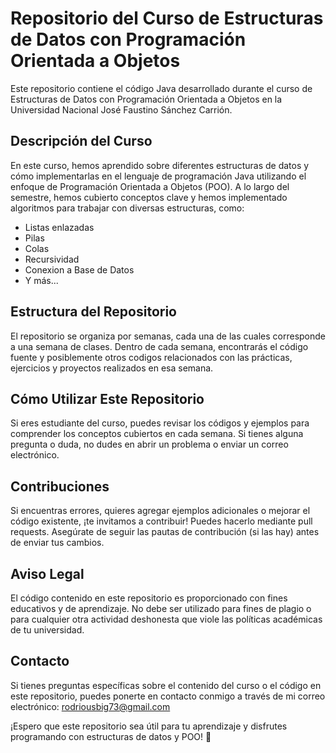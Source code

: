 # Repositorio del Curso de Estructuras de Datos con Programación Orientada a Objetos

Este repositorio contiene el código Java desarrollado durante el curso de Estructuras de Datos con Programación Orientada a Objetos en la Universidad Nacional José Faustino Sánchez Carrión.

## Descripción del Curso

En este curso, hemos aprendido sobre diferentes estructuras de datos y cómo implementarlas en el lenguaje de programación Java utilizando el enfoque de Programación Orientada a Objetos (POO). A lo largo del semestre, hemos cubierto conceptos clave y hemos implementado algoritmos para trabajar con diversas estructuras, como:

- Listas enlazadas
- Pilas
- Colas
- Recursividad
- Conexion a Base de Datos
- Y más...

## Estructura del Repositorio

El repositorio se organiza por semanas, cada una de las cuales corresponde a una semana de clases. Dentro de cada semana, encontrarás el código fuente y posiblemente otros codigos relacionados con las prácticas, ejercicios y proyectos realizados en esa semana.


## Cómo Utilizar Este Repositorio

Si eres estudiante del curso, puedes revisar los códigos y ejemplos para comprender los conceptos cubiertos en cada semana. Si tienes alguna pregunta o duda, no dudes en abrir un problema o enviar un correo electrónico.

## Contribuciones

Si encuentras errores, quieres agregar ejemplos adicionales o mejorar el código existente, ¡te invitamos a contribuir! Puedes hacerlo mediante pull requests. Asegúrate de seguir las pautas de contribución (si las hay) antes de enviar tus cambios.

## Aviso Legal

El código contenido en este repositorio es proporcionado con fines educativos y de aprendizaje. No debe ser utilizado para fines de plagio o para cualquier otra actividad deshonesta que viole las políticas académicas de tu universidad.

## Contacto

Si tienes preguntas específicas sobre el contenido del curso o el código en este repositorio, puedes ponerte en contacto conmigo a través de mi correo electrónico: rodriousbig73@gmail.com

¡Espero que este repositorio sea útil para tu aprendizaje y disfrutes programando con estructuras de datos y POO! 🚀
